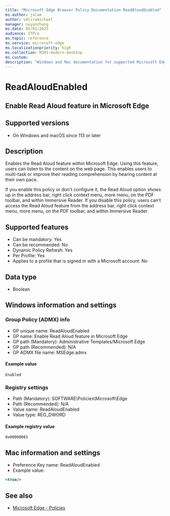 ```yaml
---
title: "Microsoft Edge Browser Policy Documentation ReadAloudEnabled"
ms.author: jalam
author: vmliramichael
manager: nuyunzhang
ms.date: 05/01/2025
audience: ITPro
ms.topic: reference
ms.service: microsoft-edge
ms.localizationpriority: high
ms.collection: M365-modern-desktop
ms.custom:
description: "Windows and Mac documentation for supported Microsoft Edge Browser policy: Enable Read Aloud feature in Microsoft Edge"
---
```


<!--THIS FILE IS AUTOMATICALLY GENERATED. MANUAL CHANGES WILL BE OVERWRITTEN.-->
<!--Please contact the Microsoft Edge Manageability team with any questions.-->

# ReadAloudEnabled

## Enable Read Aloud feature in Microsoft Edge


## Supported versions

- On Windows and macOS since 113 or later

## Description

Enables the Read Aloud feature within Microsoft Edge.
Using this feature, users can listen to the content on the web page. This enables users to multi-task or improve their reading comprehension by hearing content at their own pace.

If you enable this policy or don't configure it, the Read Aloud option shows up in the address bar, right click context menu, more menu, on the PDF toolbar, and within Immersive Reader.
If you disable this policy, users can't access the Read Aloud feature from the address bar, right click context menu, more menu, on the PDF toolbar, and within Immersive Reader.

## Supported features

- Can be mandatory: Yes
- Can be recommended: No
- Dynamic Policy Refresh: Yes
- Per Profile: Yes
- Applies to a profile that is signed in with a Microsoft account: No

## Data type

- Boolean

## Windows information and settings

### Group Policy (ADMX) info

- GP unique name: ReadAloudEnabled
- GP name: Enable Read Aloud feature in Microsoft Edge
- GP path (Mandatory): Administrative Templates/Microsoft Edge
- GP path (Recommended): N/A
- GP ADMX file name: MSEdge.admx

#### Example value

```
Enabled
```

### Registry settings

- Path (Mandatory): SOFTWARE\Policies\Microsoft\Edge
- Path (Recommended): N/A
- Value name: ReadAloudEnabled
- Value type: REG_DWORD

#### Example registry value

```
0x00000001
```


## Mac information and settings

- Preference Key name: ReadAloudEnabled
- Example value:

```xml
<true/>
```

## See also
- [Microsoft Edge - Policies](../microsoft-edge-policies.md)
